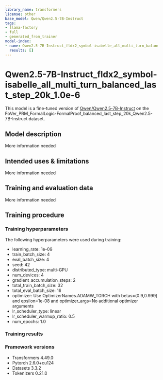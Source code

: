 ```yaml
---
library_name: transformers
license: other
base_model: Qwen/Qwen2.5-7B-Instruct
tags:
- llama-factory
- full
- generated_from_trainer
model-index:
- name: Qwen2.5-7B-Instruct_fldx2_symbol-isabelle_all_multi_turn_balanced_last_step_20k_1.0e-6
  results: []
---
```


<!-- This model card has been generated automatically according to the information the Trainer had access to. You
should probably proofread and complete it, then remove this comment. -->

# Qwen2.5-7B-Instruct_fldx2_symbol-isabelle_all_multi_turn_balanced_last_step_20k_1.0e-6

This model is a fine-tuned version of [Qwen/Qwen2.5-7B-Instruct](https://huggingface.co/Qwen/Qwen2.5-7B-Instruct) on the FoVer_PRM_FormalLogic-FormalProof_balanced_last_step_20k_Qwen2.5-7B-Instruct dataset.

## Model description

More information needed

## Intended uses & limitations

More information needed

## Training and evaluation data

More information needed

## Training procedure

### Training hyperparameters

The following hyperparameters were used during training:
- learning_rate: 1e-06
- train_batch_size: 4
- eval_batch_size: 4
- seed: 42
- distributed_type: multi-GPU
- num_devices: 4
- gradient_accumulation_steps: 2
- total_train_batch_size: 32
- total_eval_batch_size: 16
- optimizer: Use OptimizerNames.ADAMW_TORCH with betas=(0.9,0.999) and epsilon=1e-08 and optimizer_args=No additional optimizer arguments
- lr_scheduler_type: linear
- lr_scheduler_warmup_ratio: 0.5
- num_epochs: 1.0

### Training results



### Framework versions

- Transformers 4.49.0
- Pytorch 2.6.0+cu124
- Datasets 3.3.2
- Tokenizers 0.21.0
